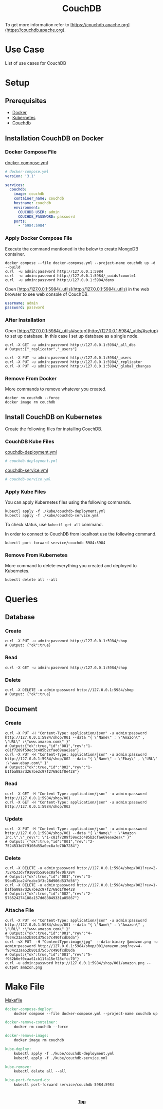 # <p align="center">CouchDB</p>

To get more information refer to [https://couchdb.apache.org](https://couchdb.apache.org).

# Use Case

List of use cases for CouchDB

# Setup

## Prerequisites

* [Docker](https://www.docker.com/)
* [Kubernetes](https://kubernetes.io/)
* [Couchdb](https://couchdb.apache.org)

## Installation CouchDB on Docker

### Docker Compose File

[docker-compose.yml](docker-compose.yml)

```yaml
# docker-compose.yml
version: '3.1'

services:
  couchdb:
    image: couchdb
    container_name: couchdb
    hostname: couchdb
    environment:
      COUCHDB_USER: admin
      COUCHDB_PASSWORD: password
    ports:
      - "5984:5984"
```

### Apply Docker Compose File

Execute the command mentioned in the below to create MongoDB container.

```shell
docker compose --file docker-compose.yml --project-name couchdb up -d --build
curl  -u admin:password http://127.0.0.1:5984
curl  -u admin:password http://127.0.0.1:5984/_uuids?count=1
curl  -u admin:password http://127.0.0.1:5984/demo
```

Open [http://127.0.0.1:5984/_utils](http://127.0.0.1:5984/_utils) in the web browser to see web console of CouchDB.

```yaml
username: admin
password: password
```

### After Installation

Open [http://127.0.0.1:5984/_utils/#setup](http://127.0.0.1:5984/_utils/#setup) to set up database. In this case I set
up database as a single node.

```shell
curl -X GET -u admin:password http://127.0.0.1:5984/_all_dbs
# Output:["_replicator","_users"]

curl -X PUT -u admin:password http://127.0.0.1:5984/_users
curl -X PUT -u admin:password http://127.0.0.1:5984/_replicator
curl -X PUT -u admin:password http://127.0.0.1:5984/_global_changes
```

### Remove From Docker

More commands to remove whatever you created.

```shell
docker rm couchdb --force
docker image rm couchdb
```

## Install CouchDB on Kubernetes

Create the following files for installing CouchDB.

### CouchDB Kube Files

[couchdb-deployment.yml](./kube/couchdb-deployment.yml)

```yaml
# couchdb-deployment.yml
```

[couchdb-service.yml](./kube/couchdb-service.yml)

```yaml
# couchdb-service.yml
```

### Apply Kube Files

You can apply Kubernetes files using the following commands.

```shell
kubectl apply -f ./kube/couchdb-deployment.yml
kubectl apply -f ./kube/couchdb-service.yml
```

To check status, use `kubectl get all` command.

<p align="justify">

In order to connect to CouchDB from localhost use the following command.

```shell
kubectl port-forward service/couchdb 5984:5984
```

### Remove From Kubernetes

More command to delete everything you created and deployed to Kubernetes.

```shell
kubectl delete all --all
```

# Queries

## Database

### Create

```shell
curl -X PUT -u admin:password http://127.0.0.1:5984/shop
# Output: {"ok":true}
```

### Read

```shell
curl -X GET -u admin:password http://127.0.0.1:5984/shop
```

### Delete

```shell
curl -X DELETE -u admin:password http://127.0.0.1:5984/shop
# Output: {"ok":true}
```

## Document

### Create

```shell
curl -X PUT -H "Content-Type: application/json" -u admin:password http://127.0.0.1:5984/shop/001 --data "{ \"Name\" : \"Amazon\" , \"URL\" :\"www.amazon.com\" }"
# Output:{"ok":true,"id":"001","rev":"1-c81f7289f59ec3c485b2cfae69eae2ea"}
curl -X PUT -H "Content-Type: application/json" -u admin:password http://127.0.0.1:5984/shop/002 --data "{ \"Name\" : \"Ebay\" , \"URL\" :\"www.ebay.com\" }"
# Output:{"ok":true,"id":"002","rev":"1-b1fba88a7d267be2c97f2768d1f8e428"}
```

### Read

```shell
curl -X GET -H "Content-Type: application/json" -u admin:password http://127.0.0.1:5984/shop/001
curl -X GET -H "Content-Type: application/json" -u admin:password http://127.0.0.1:5984/shop/002
```

### Update

```shell
curl -X PUT -H "Content-Type: application/json" -u admin:password http://127.0.0.1:5984/shop/001 --data "{ \"Name\" : \"Amazon Inc.\",\"_rev\": \"1-c81f7289f59ec3c485b2cfae69eae2ea\" }"
# Output: {"ok":true,"id":"001","rev":"2-7524533d7f9108d55a0ec8afe70b7284"}
```

### Delete

```shell
curl -X DELETE -u admin:password http://127.0.0.1:5984/shop/001?rev=2-7524533d7f9108d55a0ec8afe70b7284
# Output:{"ok":true,"id":"001","rev":"3-59ad51ca24feabc3f3c28d906d537d56"}
curl -X DELETE -u admin:password http://127.0.0.1:5984/shop/002?rev=1-b1fba88a7d267be2c97f2768d1f8e428
# Output:{"ok":true,"id":"002","rev":"2-576524274188a157dd88849331a85867"}
```

### Attache File

```shell
curl -X PUT -H "Content-Type: application/json" -u admin:password http://127.0.0.1:5984/shop/001 --data "{ \"Name\" : \"Amazon\" , \"URL\" :\"www.amazon.com\" }"
# Output:{"ok":true,"id":"001","rev":"4-f934c23aa52b801d75d57c490fcdb0da"}
curl -vX PUT  -H "ContentType:image/jpg"  --data-binary @amazon.png -u admin:password http://127.0.0.1:5984/shop/001/amazon.png?rev=4-f934c23aa52b801d75d57c490fcdb0da
# Output:{"ok":true,"id":"001","rev":"5-f932b6ef0caa61cb11fa15ef28cfcc70"}
curl -u admin:password http://127.0.0.1:5984/shop/001/amazon.png --output amazon.png
```

# Make File

[Makefile](Makefile)

```makefile
docker-compose-deploy:
	docker compose --file docker-compose.yml --project-name couchdb up --build -d

docker-remove-container:
	docker rm couchdb --force

docker-remove-image:
	docker image rm couchdb

kube-deploy:
	kubectl apply -f ./kube/couchdb-deployment.yml
	kubectl apply -f ./kube/couchdb-service.yml

kube-remove:
	kubectl delete all --all

kube-port-forward-db:
	kubectl port-forward service/couchdb 5984:5984	
```

#

**<p align="center"> [Top](#couchdb) </p>**